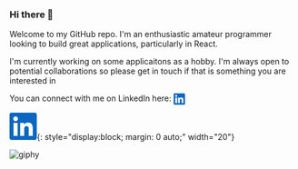 ### Hi there 👋
Welcome to my GitHub repo. I'm an enthusiastic amateur programmer looking to build great applications, particularly in React.

I'm currently working on some applicaitons as a hobby. I'm always open to potential collaborations so please get in touch if that is something you are interested in

You can connect with me on LinkedIn here: [<a target="blank"><img align="center" src="LinkedInIcon.svg" height="20"/></a>](https://www.linkedin.com/in/christopher-gardner-profile/)

[![alt text](LinkedInIcon.svg)](https://www.linkedin.com/in/christopher-gardner-profile/){: style="display:block; margin: 0 auto;" width="20"}

![giphy](https://user-images.githubusercontent.com/116954089/224168008-1684aa6c-96b7-4eed-abf6-fe1c360b29e6.gif)


